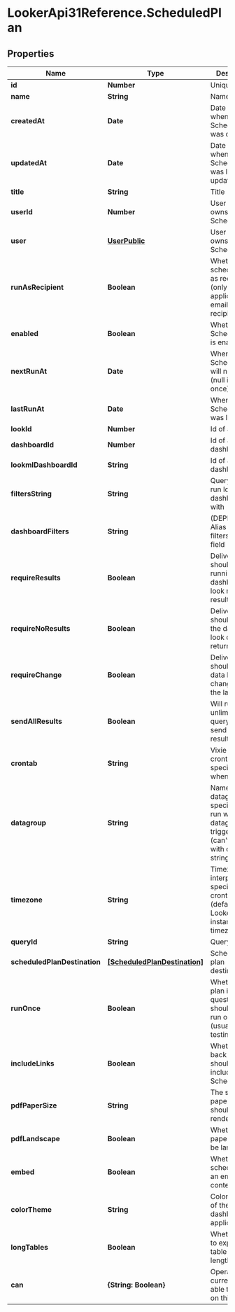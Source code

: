 # LookerApi31Reference.ScheduledPlan

## Properties
Name | Type | Description | Notes
------------ | ------------- | ------------- | -------------
**id** | **Number** | Unique Id | [optional] 
**name** | **String** | Name | [optional] 
**createdAt** | **Date** | Date and time when ScheduledPlan was created | [optional] 
**updatedAt** | **Date** | Date and time when ScheduledPlan was last updated | [optional] 
**title** | **String** | Title | [optional] 
**userId** | **Number** | User Id which owns this ScheduledPlan | [optional] 
**user** | [**UserPublic**](UserPublic.md) | User who owns this ScheduledPlan | [optional] 
**runAsRecipient** | **Boolean** | Whether schedule is ran as recipient (only applicable for email recipients) | [optional] 
**enabled** | **Boolean** | Whether the ScheduledPlan is enabled | [optional] 
**nextRunAt** | **Date** | When the ScheduledPlan will next run (null if running once) | [optional] 
**lastRunAt** | **Date** | When the ScheduledPlan was last run | [optional] 
**lookId** | **Number** | Id of a look | [optional] 
**dashboardId** | **Number** | Id of a dashboard | [optional] 
**lookmlDashboardId** | **String** | Id of a LookML dashboard | [optional] 
**filtersString** | **String** | Query string to run look or dashboard with | [optional] 
**dashboardFilters** | **String** | (DEPRECATED) Alias for filters_string field | [optional] 
**requireResults** | **Boolean** | Delivery should occur if running the dashboard or look returns results | [optional] 
**requireNoResults** | **Boolean** | Delivery should occur if the dashboard look does not return results | [optional] 
**requireChange** | **Boolean** | Delivery should occur if data have changed since the last run | [optional] 
**sendAllResults** | **Boolean** | Will run an unlimited query and send all results. | [optional] 
**crontab** | **String** | Vixie-Style crontab specification when to run | [optional] 
**datagroup** | **String** | Name of a datagroup; if specified will run when datagroup triggered (can&#39;t be used with cron string) | [optional] 
**timezone** | **String** | Timezone for interpreting the specified crontab (default is Looker instance timezone) | [optional] 
**queryId** | **String** | Query id | [optional] 
**scheduledPlanDestination** | [**[ScheduledPlanDestination]**](ScheduledPlanDestination.md) | Scheduled plan destinations | [optional] 
**runOnce** | **Boolean** | Whether the plan in question should only be run once (usually for testing) | [optional] 
**includeLinks** | **Boolean** | Whether links back to Looker should be included in this ScheduledPlan | [optional] 
**pdfPaperSize** | **String** | The size of paper a PDF should be rendered for | [optional] 
**pdfLandscape** | **Boolean** | Whether the paper should be landscape | [optional] 
**embed** | **Boolean** | Whether this schedule is in an embed context or not | [optional] 
**colorTheme** | **String** | Color scheme of the dashboard if applicable | [optional] 
**longTables** | **Boolean** | Whether or not to expand table vis to full length | [optional] 
**can** | **{String: Boolean}** | Operations the current user is able to perform on this object | [optional] 


